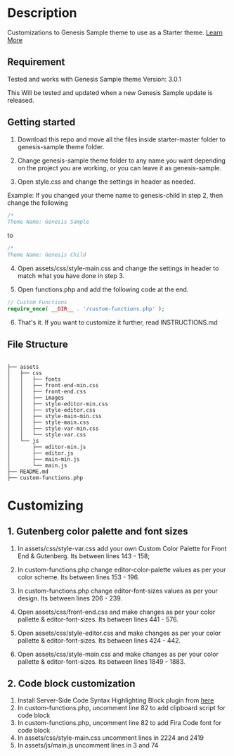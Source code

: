 # Description

Customizations to Genesis Sample theme to use as a Starter theme. [Learn More](https://bharath.blog/)

## Requirement

Tested and works with Genesis Sample theme Version: 3.0.1

This Will be tested and updated when a new Genesis Sample update is released.

## Getting started

1. Download this repo and move all the files inside starter-master folder to genesis-sample theme folder.

2. Change genesis-sample theme folder to any name you want depending on the project you are working, or you can leave it as genesis-sample.

3. Open style.css and change the settings in header as needed.

Example: If you changed your theme name to genesis-child in step 2, then change the following

```css
/*
Theme Name: Genesis Sample
``` 
to

```css
/*
Theme Name: Genesis Child
``` 

4. Open assets/css/style-main.css and change the settings in header to match what you have done in step 3.

5. Open functions.php and add the following code at the end.

```php
// Custom Functions
require_once( __DIR__ . '/custom-functions.php' );
``` 

6. That's it. If you want to customize it further, read INSTRUCTIONS.md

## File Structure

```

├── assets
│   ├── css
│   │   ├── fonts
│   │   ├── front-end-min.css
│   │   ├── front-end.css
│   │   ├── images
│   │   ├── style-editor-min.css
│   │   ├── style-editor.css
│   │   ├── style-main-min.css
│   │   ├── style-main.css
│   │   ├── style-var-min.css
│   │   └── style-var.css
│   └── js
│       ├── editor-min.js
│       ├── editor.js
│       ├── main-min.js
│       └── main.js
├── README.md
├── custom-functions.php

``` 

# Customizing

## 1. Gutenberg color palette and font sizes

1. In assets/css/style-var.css add your own Custom Color Palette for Front End & Gutenberg. Its between lines 143 - 158;

2. In custom-functions.php change editor-color-palette values as per your color scheme. Its between lines 153 - 196.

3. In custom-functions.php change editor-font-sizes values as per your design. Its between lines 206 - 239.

4. Open assets/css/front-end.css and make changes as per your color pallette & editor-font-sizes. Its between lines 441 - 576.

5. Open assets/css/style-editor.css and make changes as per your color pallette & editor-font-sizes. Its between lines 424 - 442.

6. Open assets/css/style-main.css and make changes as per your color pallette & editor-font-sizes. Its between lines 1849 - 1883.


## 2. Code block customization

1. Install Server-Side Code Syntax Highlighting Block plugin from [here](https://github.com/westonruter/code-syntax-block)
2. In custom-functions.php, uncomment line 82 to add clipboard script for code block
3. In custom-functions.php, uncomment line 82 to add Fira Code font for code block
4. In assets/css/style-main.css uncomment lines in 2224 and 2419
5. In assets/js/main.js uncomment lines in 3 and 74